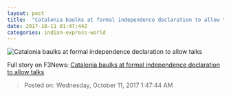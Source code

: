 ```yaml
---
layout: post
title:  "Catalonia baulks at formal independence declaration to allow talks"
date: 2017-10-11 01:47:44Z
categories: indian-express-world
---
```


![Catalonia baulks at formal independence declaration to allow talks](http://images.indianexpress.com/2017/10/catalonia-7598.jpg?w=759)




Full story on F3News: [Catalonia baulks at formal independence declaration to allow talks](http://www.f3nws.com/n/Xr4CWC)

> Posted on: Wednesday, October 11, 2017 1:47:44 AM
